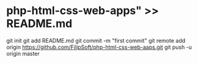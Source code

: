 # php-html-css-web-apps" >> README.md
git init
git add README.md
git commit -m "first commit"
git remote add origin https://github.com/FilipSoft/php-html-css-web-aaps.git
git push -u origin master
